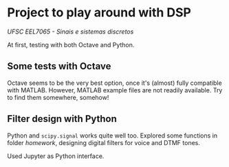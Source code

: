 # Project to play around with DSP
*UFSC EEL7065 - Sinais e sistemas discretos*

At first, testing with both Octave and Python. 

## Some tests with Octave
Octave seems to be the very best option, once it's (almost) fully compatible with MATLAB. However, MATLAB example files are not readily available. Try to find them somewhere, somehow!

## Filter design with Python
Python and `scipy.signal` works quite well too. Explored some functions in folder *homework*, designing digital filters for voice and DTMF tones.

Used Jupyter as Python interface.
